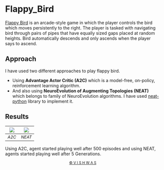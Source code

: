 # Flappy_Bird

[Flappy Bird](https://en.wikipedia.org/wiki/Flappy_Bird)  is an arcade-style game in which the player controls the bird which moves persistently to the right. The player is tasked with navigating bird through pairs of pipes that have equally sized gaps placed at random heights. Bird automatically descends and only ascends when the player says to ascend.

## Approach

I have used two different approaches to play flappy bird. 

* Using **Advantage Actor Critic (A2C)** which is a model-free, on-policy, reinforcement learning algorithm.
* And  also using **NeuroEvolution of Augmenting Topologies (NEAT)** which belongs to family of NeuroEvolution algorithms. I have used [neat-python](https://pypi.org/project/neat-python/) library to implement it.

## Results

| <div align="center"><img src="images/a2c.gif"/></div> | <div align="center"><img src="images/neat.gif"/></div> |
| ----------------------------------------------------- | ------------------------------------------------------ |
| <div align="center"><small><i>A2C</i></small></div>   | <div align="center"><small><i>NEAT</i></small></div>   |

Using A2C, agent started playing well after 500 episodes and using NEAT, agents started playing well after 5 Generations.

<div align="center"><small><a href="https://github.com/vstark21">&copy V I S H W A S</a></small></div>